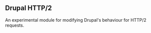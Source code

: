Drupal HTTP/2
-------------

An experimental module for modifying Drupal's behaviour for HTTP/2 requests.
